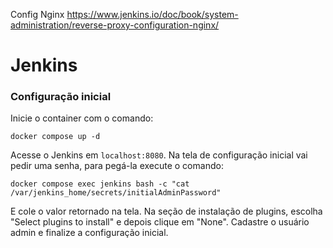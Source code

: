 Config Nginx https://www.jenkins.io/doc/book/system-administration/reverse-proxy-configuration-nginx/

# Jenkins

### Configuração inicial

Inicie o container com o comando:

```
docker compose up -d
```

Acesse o Jenkins em `localhost:8080`. Na tela de configuração inicial vai pedir uma senha, para pegá-la execute o comando:

```
docker compose exec jenkins bash -c "cat /var/jenkins_home/secrets/initialAdminPassword"
```

E cole o valor retornado na tela. Na seção de instalação de plugins, escolha "Select plugins to install" e depois clique em "None".  Cadastre o usuário admin e finalize a configuração inicial.

